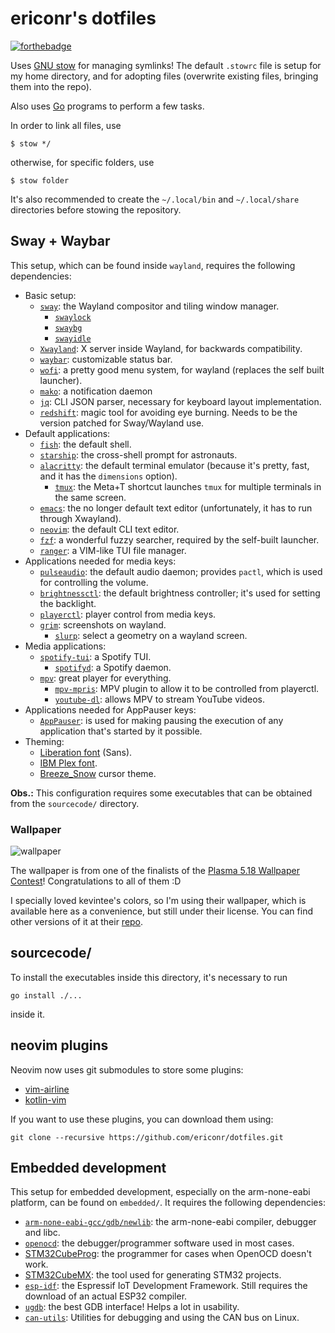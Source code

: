 # ericonr's dotfiles

[![forthebadge](https://forthebadge.com/images/badges/powered-by-electricity.svg)](https://forthebadge.com)

Uses [GNU stow](https://www.gnu.org/software/stow/) for managing symlinks! The
default `.stowrc` file is setup for my home directory, and for adopting files
(overwrite existing files, bringing them into the repo).

Also uses [Go](https://golang.org/) programs to perform a few tasks.

In order to link all files, use

```````
$ stow */
```````

otherwise, for specific folders, use

```````
$ stow folder
```````

It's also recommended to create the `~/.local/bin` and `~/.local/share`
directories before stowing the repository.

## Sway + Waybar

This setup, which can be found inside `wayland`, requires the following
dependencies:

- Basic setup:
   - [`sway`](https://swaywm.org/): the Wayland compositor and tiling window
      manager.
      - [`swaylock`](https://github.com/swaywm/swaylock)
      - [`swaybg`](https://github.com/swaywm/swaybg)
      - [`swayidle`](https://github.com/swaywm/swayidle)
   - [`Xwayland`](https://wayland.freedesktop.org/xserver.html): X server inside
      Wayland, for backwards compatibility.
   - [`waybar`](https://github.com/Alexays/Waybar): customizable status bar.
   - [`wofi`](https://hg.sr.ht/~scoopta/wofi): a pretty good menu system, for
      wayland (replaces the self built launcher).
   - [`mako`](https://wayland.emersion.fr/mako/): a notification daemon
   - [`jq`](https://stedolan.github.io/jq/): CLI JSON parser, necessary for
      keyboard layout implementation.
   - [`redshift`](https://github.com/minus7/redshift/tree/wayland): magic tool
      for avoiding eye burning. Needs to be the version patched for Sway/Wayland
      use.
- Default applications:
   - [`fish`](https://fishshell.com/): the default shell.
   - [`starship`](https://starship.rs/): the cross-shell prompt for astronauts.
   - [`alacritty`](https://github.com/jwilm/alacritty): the default terminal
      emulator (because it's pretty, fast, and it has the `dimensions` option).
      - [`tmux`](https://github.com/tmux/tmux): the Meta+T shortcut launches
         `tmux` for multiple terminals in the same screen.
   - [`emacs`](https://www.gnu.org/software/emacs/): the no longer default text
      editor (unfortunately, it has to run through Xwayland).
   - [`neovim`](https://neovim.io/): the default CLI text editor.
   - [`fzf`](https://github.com/junegunn/fzf): a wonderful fuzzy searcher,
      required by the self-built launcher.
   - [`ranger`](https://ranger.github.io/): a VIM-like TUI file manager.
- Applications needed for media keys:
   - [`pulseaudio`](https://www.freedesktop.org/wiki/Software/PulseAudio/): the
      default audio daemon; provides `pactl`, which is used for controlling the
      volume.
   - [`brightnessctl`](https://github.com/Hummer12007/brightnessctl): the
      default brightness controller; it's used for setting the backlight.
   - [`playerctl`](https://github.com/altdesktop/playerctl): player control from
      media keys.
   - [`grim`](https://wayland.emersion.fr/grim/): screenshots on wayland.
      - [`slurp`](https://wayland.emersion.fr/slurp/): select a geometry on a
         wayland screen.
- Media applications:
   - [`spotify-tui`](https://github.com/Rigellute/spotify-tui): a Spotify TUI.
      - [`spotifyd`](https://github.com/Spotifyd/spotifyd): a Spotify daemon.
   - [`mpv`](https://mpv.io/): great player for everything.
      - [`mpv-mpris`](https://github.com/hoyon/mpv-mpris): MPV plugin to allow
         it to be controlled from playerctl.
      - [`youtube-dl`](https://youtube-dl.org/): allows MPV to stream YouTube
         videos.
- Applications needed for AppPauser keys:
   - [`AppPauser`](https://github.com/ericonr/AppPauser): is used for making
      pausing the execution of any application that's started by it possible.
- Theming:
   - [Liberation font](https://en.wikipedia.org/wiki/Liberation_fonts) (Sans).
   - [IBM Plex font](https://www.ibm.com/plex/).
   - [Breeze_Snow](https://github.com/KDE/breeze) cursor theme.

**Obs.:** This configuration requires some executables that can be obtained from
the `sourcecode/` directory.

### Wallpaper

![wallpaper](https://gitlab.com/Kreneker/the-grand-canyon/raw/master/The%20Grand%20Canyon%20preview.png)

The wallpaper is from one of the finalists of the [Plasma 5.18 Wallpaper
Contest](https://dot.kde.org/2020/01/24/volna-wins-plasma-518-wallpaper-contest)!
Congratulations to all of them :D

I specially loved kevintee's colors, so I'm using their wallpaper, which is
available here as a convenience, but still under their license. You can find
other versions of it at their
[repo](https://gitlab.com/Kreneker/the-grand-canyon).

## sourcecode/

To install the executables inside this directory, it's necessary to run

````````
go install ./...
````````

inside it.

## neovim plugins

Neovim now uses git submodules to store some plugins:

- [vim-airline](https://github.com/vim-airline/vim-airline)
- [kotlin-vim](https://github.com/udalov/kotlin-vim)

If you want to use these plugins, you can download them using:

````````
git clone --recursive https://github.com/ericonr/dotfiles.git
````````

## Embedded development

This setup for embedded development, especially on the arm-none-eabi platform,
can be found on `embedded/`. It requires the following dependencies:

- [`arm-none-eabi-gcc/gdb/newlib`](https://developer.arm.com/tools-and-software/open-source-software/developer-tools/gnu-toolchain/gnu-rm/downloads):
   the arm-none-eabi compiler, debugger and libc.
- [`openocd`](http://openocd.org/): the debugger/programmer software used in
   most cases.
- [STM32CubeProg](https://www.st.com/en/development-tools/stm32cubeprog.html):
   the programmer for cases when OpenOCD doesn't work.
- [STM32CubeMX](https://www.st.com/en/development-tools/stm32cubemx.html): the
   tool used for generating STM32 projects.
- [`esp-idf`](https://github.com/espressif/esp-idf): the Espressif IoT
   Development Framework. Still requires the download of an actual ESP32
   compiler.
- [`ugdb`](https://github.com/ftilde/ugdb): the best GDB interface! Helps a lot
   in usability.
- [`can-utils`](https://github.com/linux-can/can-utils): Utilities for debugging
   and using the CAN bus on Linux.
